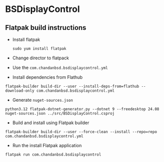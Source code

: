 # BSDisplayControl

## Flatpak build instructions

- Install flatpak

  `sudo yum install flatpak`

- Change director to flatpack

- Use the `com.chandanbsd.bsdisplaycontrol.yml`

- Install dependencies from Flathub

`flatpak-builder build-dir --user --install-deps-from=flathub --download-only com.chandanbsd.bsdisplaycontrol.yml`

- Generate `nuget-sources.json`

`python3.12 flatpak-dotnet-generator.py --dotnet 9 --freedesktop 24.08 nuget-sources.json ../src/BSDisplayControl.csproj`

- Build and install using Flatpak builder

`flatpak-builder build-dir --user --force-clean --install --repo=repo com.chandanbsd.bsdisplaycontrol.yml`

- Run the install Flatpak application

`flatpak run com.chandanbsd.bsdisplaycontrol`
